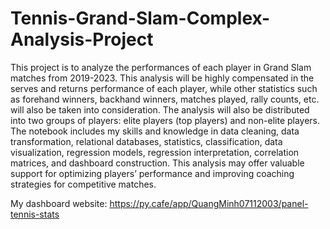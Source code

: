 # Tennis-Grand-Slam-Complex-Analysis-Project
This project is to analyze the performances of each player in Grand Slam matches from 2019-2023. This analysis will be highly compensated in the serves and returns performance of each player, while other statistics such as forehand winners, backhand winners, matches played, rally counts, etc. will also be taken into consideration. The analysis will also be distributed into two groups of players: elite players (top players) and non-elite players. The notebook includes my skills and knowledge in data cleaning, data transformation, relational databases, statistics, classification, data visualization, regression models, regression interpretation, correlation matrices, and dashboard construction. This analysis may offer valuable support for optimizing players’ performance and improving coaching strategies for competitive matches.

My dashboard website: https://py.cafe/app/QuangMinh07112003/panel-tennis-stats
